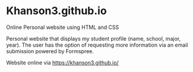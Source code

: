 # Khanson3.github.io
Online Personal website using HTML and CSS

Personal website that displays my student profile (name, school, major, year). The user has the option of requesting more information via an email submission powered by Formspree.

Website online via https://khanson3.github.io/
